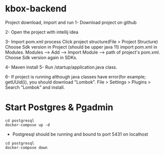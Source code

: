 # kbox-backend

Project download, import and run 
1- Download project on github

2- Open the project with intellij idea

3- Import pom.xml process
    Click project structure(File > Project Structure)
    Choose Sdk version in Project (should be upper java 11)
    import pom.xml in Modules. Modules --> Add --> Import Module --> path of project's pom.xml.
    Choose Sdk version again in SDKs.
    
4- Maven install
5- Run /startup/application.java class.

6- If project is running although java classes have error(for example; getUUid()), you should download "Lombok".
File > Settings > Plugins > Search "Lombok" and install. 



# Start Postgres & Pgadmin

```
cd postgresql
docker-compose up -d
```


- Postgresql should be running and bound to port 5431 on localhost


```
cd postgresql
docker-compose down
```
